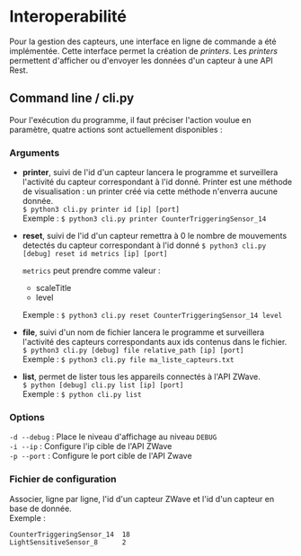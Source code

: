 
# Interoperabilité

Pour la gestion des capteurs, une interface en ligne de commande a été implémentée. Cette interface permet la création de *printers*. Les *printers* permettent d'afficher ou d'envoyer les données d'un capteur à une API Rest. 

## Command line / cli.py
Pour l'exécution du programme, il faut préciser l'action voulue en paramètre, quatre actions sont actuellement disponibles : 

### Arguments

 - **printer**, suivi de l'id d'un capteur lancera le programme et surveillera l'activité du capteur correspondant à l'id donné. Printer est une méthode de visualisation : un printer créé via cette méthode n'enverra aucune donnée.  
`$ python3 cli.py printer id [ip] [port]`  
Exemple : `$ python3 cli.py printer CounterTriggeringSensor_14`

 - **reset**, suivi de l'id d'un capteur remettra à 0 le nombre de mouvements detectés du capteur correspondant à l'id donné
 `$ python3 cli.py [debug] reset id metrics [ip] [port]`

	`metrics` peut prendre comme valeur : 
	 - scaleTitle
	 - level

	Exemple : `$ python3 cli.py reset CounterTriggeringSensor_14 level`

- **file**, suivi d'un nom de fichier lancera le programme et surveillera l'activité des capteurs correspondants aux ids contenus dans le fichier.  
`$ python3 cli.py [debug] file relative_path [ip] [port]`  
Exemple : `$ python3 cli.py file ma_liste_capteurs.txt`

- **list**, permet de lister tous les appareils connectés à l'API ZWave.  
`$ python [debug] cli.py list [ip] [port]`  
Exemple : `$ python cli.py list` 

### Options 

`-d --debug` 		: Place le niveau d'affichage au niveau `DEBUG`  
`-i --ip`		: Configure l'ip cible de l'API ZWave  
`-p --port`		: Configure le port cible de l'API Zwave  

### Fichier de configuration 

Associer, ligne par ligne, l'id d'un capteur ZWave et l'id d'un capteur en base de donnée.  
Exemple : 
```vim
CounterTriggeringSensor_14	18
LightSensitiveSensor_8 		2
```
